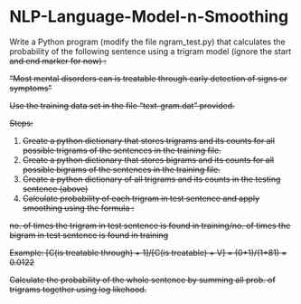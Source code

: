 # NLP-Language-Model-n-Smoothing

Write a Python program (modify the file ngram_test.py) that calculates the
probability of the following sentence using a trigram model (ignore the
start <s> and end <s/> marker for now) :

“Most mental disorders can is treatable through early detection of signs or symptoms”

Use the training data set in the file “text-gram.dat” provided.

Steps:
1. Create a python dictionary that stores trigrams and its counts for all possible
trigrams of the sentences in the training file.
2. Create a python dictionary that stores bigrams and its counts for all possible
bigrams of the sentences in the training file.
3. Create a python dictionary of all trigrams and its counts in the testing
sentence (above)
4. Calculate probability of each trigram in test sentence and apply smoothing
using the formula :

no. of times the trigram in test sentence is found in training/no. of times the bigram in test sentence is found in training

Example: [C(is treatable through) + 1]/[C(is treatable) + V] = (0+1)/(1+81) = 0.0122

Calculate the probability of the whole sentence by summing all prob. of
trigrams together using log likehood.
